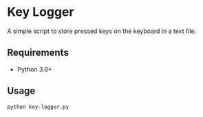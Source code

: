 # Key Logger
A simple script to store pressed keys on the keyboard in a text file.

## Requirements
 * Python 3.8+

## Usage
```
python key-logger.py
```
